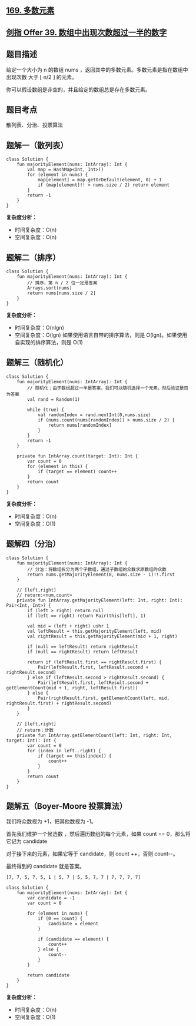 ## [169. 多数元素](https://leetcode.cn/problems/majority-element/description/)
## [剑指 Offer 39. 数组中出现次数超过一半的数字](https://leetcode.cn/problems/shu-zu-zhong-chu-xian-ci-shu-chao-guo-yi-ban-de-shu-zi-lcof/description/?favorite=xb9nqhhg)

## 题目描述

给定一个大小为 n 的数组 nums ，返回其中的多数元素。多数元素是指在数组中出现次数 大于 ⌊ n/2 ⌋ 的元素。

你可以假设数组是非空的，并且给定的数组总是存在多数元素。

## 题目考点

散列表、分治、投票算法

## 题解一（散列表）
 
```
class Solution {
    fun majorityElement(nums: IntArray): Int {
        val map = HashMap<Int, Int>()
        for (element in nums) {
            map[element] = map.getOrDefault(element, 0) + 1
            if (map[element]!! > nums.size / 2) return element
        }
        return -1
    }
}
```

**复杂度分析：**

- 时间复杂度：O(n)
- 空间复杂度：O(n) 

## 题解二（排序）

```
class Solution {
    fun majorityElement(nums: IntArray): Int {
        // 排序，第 n / 2 位一定是答案
        Arrays.sort(nums)
        return nums[nums.size / 2]
    }
}
```

**复杂度分析：**

- 时间复杂度：O(nlgn)
- 空间复杂度：O(lgn) 如果使用语言自带的排序算法，则是 O(lgn)。如果使用自实现的排序算法，则是 O(1)

## 题解三（随机化）

```
class Solution {
    fun majorityElement(nums: IntArray): Int {
        // 随机化：由于数组超过一半是答案，我们可以随机选择一个元素，然后验证是否为答案
        val rand = Random(1)

        while (true) {
            val randomIndex = rand.nextInt(0,nums.size)
            if (nums.count(nums[randomIndex]) > nums.size / 2) {
                return nums[randomIndex]
            }
        }
        return -1
    }

    private fun IntArray.count(target: Int): Int {
        var count = 0
        for (element in this) {
            if (target == element) count++
        }
        return count
    }
}
```

**复杂度分析：**

- 时间复杂度：O(n)
- 空间复杂度：O(1) 

## 题解四（分治）

```
class Solution {
    fun majorityElement(nums: IntArray): Int {
        // 分治：将数组拆分为两个子数组，通过子数组的众数求原数组的众数
        return nums.getMajorityElement(0, nums.size - 1)!!.first
    }

    // [left,right]
    // return:<num,count>
    private fun IntArray.getMajorityElement(left: Int, right: Int): Pair<Int, Int>? {
        if (left > right) return null
        if (left == right) return Pair(this[left], 1)

        val mid = (left + right) ushr 1
        val leftResult = this.getMajorityElement(left, mid)
        val rightResult = this.getMajorityElement(mid + 1, right)

        if (null == leftResult) return rightResult
        if (null == rightResult) return leftResult

        return if (leftResult.first == rightResult.first) {
            Pair(leftResult.first, leftResult.second + rightResult.second)
        } else if (leftResult.second > rightResult.second) {
            Pair(leftResult.first, leftResult.second + getElementCount(mid + 1, right, leftResult.first))
        } else {
            Pair(rightResult.first, getElementCount(left, mid, rightResult.first) + rightResult.second)
        }
    }

    // [left,right]
    // return：计数
    private fun IntArray.getElementCount(left: Int, right: Int, target: Int): Int {
        var count = 0
        for (index in left..right) {
            if (target == this[index]) {
                count++
            }
        }
        return count
    }
}
```

## 题解五（Boyer-Moore 投票算法）

我们将众数视为 +1，把其他数视为 -1。

首先我们维护一个候选数 <candidate-count>，然后遍历数组的每个元素，如果 count == 0，那么将它记为 candidate
  
对于接下来的元素，如果它等于 candidate，则 count ++，否则 count--。
  
最终得到的 candidate 就是答案。
  
```
[7, 7, 5, 7, 5, 1 | 5, 7 | 5, 5, 7, 7 | 7, 7, 7, 7]
```

```
class Solution {
    fun majorityElement(nums: IntArray): Int {
        var candidate = -1
        var count = 0

        for (element in nums) {
            if (0 == count) {
                candidate = element
            }

            if (candidate == element) {
                count++
            } else {
                count--
            }
        }

        return candidate
    }
}
```

**复杂度分析：**

- 时间复杂度：O(n)
- 空间复杂度：O(1) 
